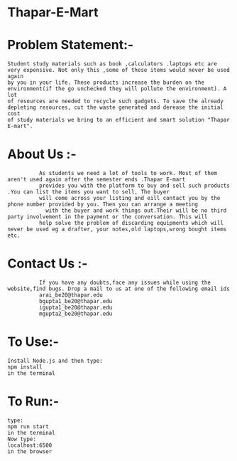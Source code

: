 # Thapar-E-Mart
# Problem Statement:-
    Student study materials such as book ,calculators .laptops etc are very expensive. Not only this ,some of these items would never be used again
    by you in your life. These products increase the burden on the environment(if the go unchecked they will pollute the environment). A lot
    of resources are needed to recycle such gadgets. To save the already depleting resources, cut the waste generated and derease the initial cost
    of study materials we bring to an efficient and smart solution "Thapar E-mart".
# About Us :- 
              As students we need a lot of tools to work. Most of them aren't used again after the semester ends .Thapar E-mart
              provides you with the platform to buy and sell such products .You can list the items you want to sell, The buyer 
              will come across your listing and eill contact you by the phone number provided by you. Then you can arrange a meeting
	            with the buyer and work things out.Their will be no third party involvement in the payment or the conversation. This will 
              help solve the problem of discarding equipments which will never be used eg a drafter, your notes,old laptops,wrong bought items etc. 
# Contact Us :- 
              If you have any doubts,face any issues while using the website,find bugs. Drop a mail to us at one of the following email ids
              arai_be20@thapar.edu
              bgupta1_be20@thapar.edu
              igupta1_be20@thapar.edu
              mgupta2_be20@thapar.edu
# To Use:-
	Install Node.js and then type:
	npm install
	in the terminal
# To Run:-
	type:
	npm run start
	in the terminal
	Now type:
	localhost:6500
	in the browser
